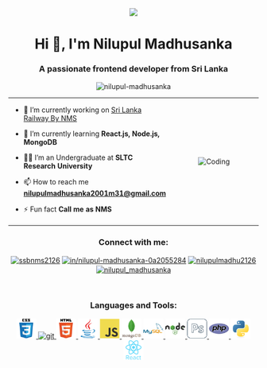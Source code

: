 <p align="center"><picture align="center"><img align="center" src = "https://github.com/7oSkaaa/7oSkaaa/blob/main/Images/about_me.gif?raw=true" width = 50px></picture></p>
<h1 align="center">Hi 👋, I'm Nilupul Madhusanka</h1>
<h3 align="center">A passionate frontend developer from Sri Lanka</h3>

<p align="center"> <img src="https://komarev.com/ghpvc/?username=nilupul-madhusanka&label=Profile%20views&color=0e75b6&style=flat" alt="nilupul-madhusanka" /> </p>

<table align="center">
<tr border="none">
<td width="50%" align="left">
  
- 🔭 I’m currently working on [Sri Lanka Railway By NMS](https://github.com/nilupul-madhusanka/sri-lanka-railway-by-nms)

- 🌱 I’m currently learning **React.js, Node.js, MongoDB**

- 🧑‍🎓 I’m an Undergraduate at **SLTC Research University**

- 📫 How to reach me **nilupulmadhusanka2001m31@gmail.com**

- ⚡ Fun fact **Call me as NMS**

</td>
<td width="50%" align="center">

  <img align="center" alt="Coding" width="450" src="https://github.com/user-attachments/assets/c02b0f68-0687-4d9a-bd0d-651b1d84ed5e">
  
  </td>

</tr>
</table>

<h3 align="center">Connect with me:</h3>
<p align="center">
<a href="https://twitter.com/ssbnms2126" target="blank"><img align="center" src="https://raw.githubusercontent.com/rahuldkjain/github-profile-readme-generator/master/src/images/icons/Social/twitter.svg" alt="ssbnms2126" height="30" width="40" /></a>
<a href="https://linkedin.com/in/in/nilupul-madhusanka-0a2055284" target="blank"><img align="center" src="https://raw.githubusercontent.com/rahuldkjain/github-profile-readme-generator/master/src/images/icons/Social/linked-in-alt.svg" alt="in/nilupul-madhusanka-0a2055284" height="30" width="40" /></a>
<a href="https://fb.com/nilupulmadhu2126" target="blank"><img align="center" src="https://raw.githubusercontent.com/rahuldkjain/github-profile-readme-generator/master/src/images/icons/Social/facebook.svg" alt="nilupulmadhu2126" height="30" width="40" /></a>
<a href="https://instagram.com/nilupul_madhusanka" target="blank"><img align="center" src="https://raw.githubusercontent.com/rahuldkjain/github-profile-readme-generator/master/src/images/icons/Social/instagram.svg" alt="nilupul_madhusanka" height="30" width="40" /></a>
</p>
<br>
<h3 align="center">Languages and Tools:</h3>
<p align="center"> <a href="https://www.w3schools.com/css/" target="_blank" rel="noreferrer"> <img src="https://raw.githubusercontent.com/devicons/devicon/master/icons/css3/css3-original-wordmark.svg" alt="css3" width="40" height="40"/> </a> <a href="https://git-scm.com/" target="_blank" rel="noreferrer"> <img src="https://www.vectorlogo.zone/logos/git-scm/git-scm-icon.svg" alt="git" width="40" height="40"/> </a> <a href="https://www.w3.org/html/" target="_blank" rel="noreferrer"> <img src="https://raw.githubusercontent.com/devicons/devicon/master/icons/html5/html5-original-wordmark.svg" alt="html5" width="40" height="40"/> </a> <a href="https://www.java.com" target="_blank" rel="noreferrer"> <img src="https://raw.githubusercontent.com/devicons/devicon/master/icons/java/java-original.svg" alt="java" width="40" height="40"/> </a> <a href="https://developer.mozilla.org/en-US/docs/Web/JavaScript" target="_blank" rel="noreferrer"> <img src="https://raw.githubusercontent.com/devicons/devicon/master/icons/javascript/javascript-original.svg" alt="javascript" width="40" height="40"/> </a> <a href="https://www.mongodb.com/" target="_blank" rel="noreferrer"> <img src="https://raw.githubusercontent.com/devicons/devicon/master/icons/mongodb/mongodb-original-wordmark.svg" alt="mongodb" width="40" height="40"/> </a> <a href="https://www.mysql.com/" target="_blank" rel="noreferrer"> <img src="https://raw.githubusercontent.com/devicons/devicon/master/icons/mysql/mysql-original-wordmark.svg" alt="mysql" width="40" height="40"/> </a> <a href="https://nodejs.org" target="_blank" rel="noreferrer"> <img src="https://raw.githubusercontent.com/devicons/devicon/master/icons/nodejs/nodejs-original-wordmark.svg" alt="nodejs" width="40" height="40"/> </a> <a href="https://www.photoshop.com/en" target="_blank" rel="noreferrer"> <img src="https://raw.githubusercontent.com/devicons/devicon/master/icons/photoshop/photoshop-line.svg" alt="photoshop" width="40" height="40"/> </a> <a href="https://www.php.net" target="_blank" rel="noreferrer"> <img src="https://raw.githubusercontent.com/devicons/devicon/master/icons/php/php-original.svg" alt="php" width="40" height="40"/> </a> <a href="https://www.python.org" target="_blank" rel="noreferrer"> <img src="https://raw.githubusercontent.com/devicons/devicon/master/icons/python/python-original.svg" alt="python" width="40" height="40"/> </a> <a href="https://reactjs.org/" target="_blank" rel="noreferrer"> <img src="https://raw.githubusercontent.com/devicons/devicon/master/icons/react/react-original-wordmark.svg" alt="react" width="40" height="40"/> </a> </p>

